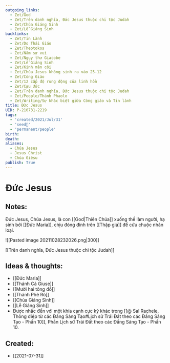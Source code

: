 ```yaml
---
outgoing_links:
  - Zet/God
  - Zet/Trên danh nghĩa, Đức Jesus thuộc chi tộc Judah
  - Zet/Chúa Giáng Sinh
  - Zet/Lễ Giáng Sinh
backlinks:
  - Zet/Tin Lành
  - Zet/Do Thái Giáo
  - Zet/Theotokos
  - Zet/Năm sự vui
  - Zet/Ngụy thư Giacobe
  - Zet/Lễ Giáng Sinh
  - Zet/Kinh mân côi
  - Zet/Chúa Jesus không sinh ra vào 25-12
  - Zet/Công Giáo
  - Zet/12 cấp độ rung động của linh hồn
  - Zet/Cựu Ước
  - Zet/Trên danh nghĩa, Đức Jesus thuộc chi tộc Judah
  - Zet/People/Thánh Phaolo
  - Zet/Writing/Sự khác biệt giữa Công giáo và Tin lành
title: Đức Jesus
UID: P-210731-2219
tags:
  - 'created/2021/Jul/31'
  - 'seed🥜'
  - 'permanent/people'
birth: 
death: 
aliases:
  - Chúa Jesus
  - Jesus Christ
  - Chúa Giêsu
publish: True
---
```

# Đức Jesus

## Notes:

Đức Jesus, Chúa Jesus, là con [[God|Thiên Chúa]] xuống thế làm người, hạ sinh bởi [[Đức Maria]], chịu đóng đinh trên [[Thập giá]] để cứu chuộc nhân loại.

![[Pasted image 20211028232026.png|300]]

[[Trên danh nghĩa, Đức Jesus thuộc chi tộc Judah]]

## Ideas & thoughts:
- [[Đức Maria]]
- [[Thánh Cả Giuse]]
- [[Mười hai tông đồ]]
- [[Thánh Phê Rô]]
- [[Chúa Giáng Sinh]]
- [[Lễ Giáng Sinh]]
- Được nhắc đến với một khía cạnh cực kỳ khác trong [[@ Sal Rachele, Thông điệp từ các Đấng Sáng Tạo#Lịch sử Trái Đất theo các Đấng Sáng Tạo - Phần 10]], Phần Lịch sử Trái Đất theo các Đấng Sáng Tạo - Phần 10.

## Created:
- [[2021-07-31]]
